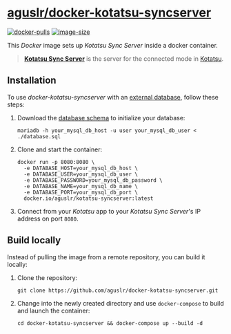 [aguslr/docker-kotatsu-syncserver][1]
=====================================

[![docker-pulls](https://img.shields.io/docker/pulls/aguslr/kotatsu-syncserver)](https://hub.docker.com/r/aguslr/kotatsu-syncserver) [![image-size](https://img.shields.io/docker/image-size/aguslr/kotatsu-syncserver/latest)](https://hub.docker.com/r/aguslr/kotatsu-syncserver)


This *Docker* image sets up *Kotatsu Sync Server* inside a docker container.

> **[Kotatsu Sync Server][2]** is the server for the connected mode in
> [Kotatsu][3].


Installation
------------

To use *docker-kotatsu-syncserver* with an [external database][4], follow these
steps:

1. Download the [database schema][5] to initialize your database:

       mariadb -h your_mysql_db_host -u user your_mysql_db_user < ./database.sql

2. Clone and start the container:

       docker run -p 8080:8080 \
         -e DATABASE_HOST=your_mysql_db_host \
         -e DATABASE_USER=your_mysql_db_user \
         -e DATABASE_PASSWORD=your_mysql_db_password \
         -e DATABASE_NAME=your_mysql_db_name \
         -e DATABASE_PORT=your_mysql_db_port \
         docker.io/aguslr/kotatsu-syncserver:latest

3. Connect from your *Kotatsu* app to your *Kotatsu Sync Server*'s IP address on
   port `8080`.


Build locally
-------------

Instead of pulling the image from a remote repository, you can build it locally:

1. Clone the repository:

       git clone https://github.com/aguslr/docker-kotatsu-syncserver.git

2. Change into the newly created directory and use `docker-compose` to build and
   launch the container:

       cd docker-kotatsu-syncserver && docker-compose up --build -d


[1]: https://github.com/aguslr/docker-kotatsu-syncserver
[2]: https://github.com/KotatsuApp/kotatsu-syncserver
[3]: https://github.com/KotatsuApp/Kotatsu
[4]: https://kotatsu.app/dev/sync-server/
[5]: https://raw.githubusercontent.com/KotatsuApp/kotatsu-syncserver/refs/heads/master/database.sql
